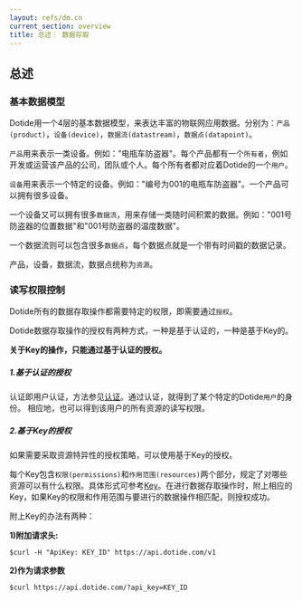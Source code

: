 ```yaml
---
layout: refs/dm.cn
current_section: overview
title: 总述｜ 数据存取
---
```


## 总述

### 基本数据模型

Dotide用一个4层的基本数据模型，来表达丰富的物联网应用数据。分别为：`产品(product)`，`设备(device)`，`数据流(datastream)`，`数据点(datapoint)`。

`产品`用来表示一类设备。例如："电瓶车防盗器"。每个产品都有一个`所有者`，例如开发或运营该产品的公司，团队或个人。每个所有者都对应着Dotide的一个`用户`。

`设备`用来表示一个特定的设备。例如："编号为001的电瓶车防盗器"。一个产品可以拥有很多设备。

一个设备又可以拥有很多`数据流`，用来存储一类随时间积累的数据。例如："001号防盗器的位置数据"和"001号防盗器的温度数据"。

一个数据流则可以包含很多`数据点`，每个数据点就是一个带有时间戳的数据记录。

产品，设备，数据流，数据点统称为`资源`。

### 读写权限控制

Dotide所有的数据存取操作都需要特定的权限，即需要通过`授权`。

Dotide数据存取操作的授权有两种方式，一种是基于认证的，一种是基于Key的。

**关于Key的操作，只能通过基于认证的授权。**

##### 1.基于认证的授权

认证即用户认证，方法参见[认证][auth]。通过认证，就得到了某个特定的Dotide`用户`的身份。
相应地，也可以得到该用户的所有资源的读写权限。

##### 2.基于Key的授权

如果需要采取资源特异性的授权策略，可以使用基于Key的授权。

每个Key包含`权限(permissions)`和`作用范围(resources)`两个部分，规定了对哪些资源可以有什么权限。具体形式可参考[Key][key]。在进行数据存取操作时，附上相应的Key，如果Key的权限和作用范围与要进行的数据操作相匹配，则授权成功。

附上Key的办法有两种：

**1)附加请求头:**

```
$curl -H "ApiKey: KEY_ID" https://api.dotide.com/v1
```

**2)作为请求参数**

```
$curl https://api.dotide.com/?api_key=KEY_ID
```

[auth]: /cn/refs/overview/auth.html
[key]: /cn/refs/dm/keys/create.html
